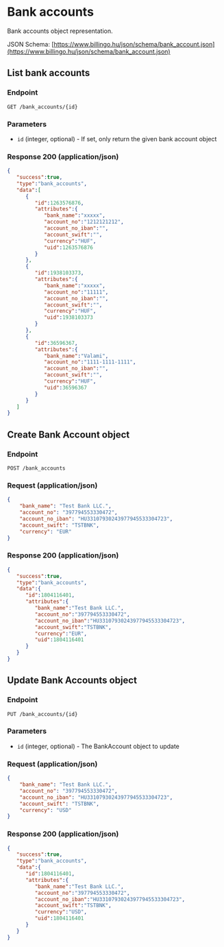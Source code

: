 # Bank accounts

Bank accounts object representation.

JSON Schema: [https://www.billingo.hu/json/schema/bank_account.json](https://www.billingo.hu/json/schema/bank_account.json)

## List bank accounts

### Endpoint

`GET /bank_accounts/{id}`


### Parameters
- `id` (integer, optional) - If set, only return the given bank account object

### Response 200 (application/json)
```json
{
   "success":true,
   "type":"bank_accounts",
   "data":[
      {
         "id":1263576876,
         "attributes":{
            "bank_name":"xxxxx",
            "account_no":"1212121212",
            "account_no_iban":"",
            "account_swift":"",
            "currency":"HUF",
            "uid":1263576876
         }
      },
      {
         "id":1938103373,
         "attributes":{
            "bank_name":"xxxxx",
            "account_no":"11111",
            "account_no_iban":"",
            "account_swift":"",
            "currency":"HUF",
            "uid":1938103373
         }
      },
      {
         "id":36596367,
         "attributes":{
            "bank_name":"Valami",
            "account_no":"1111-1111-1111",
            "account_no_iban":"",
            "account_swift":"",
            "currency":"HUF",
            "uid":36596367
         }
      }
   ]
}
```

## Create Bank Account object

### Endpoint


`POST /bank_accounts`

### Request (application/json)    
```json
{
    "bank_name": "Test Bank LLC.",
    "account_no": "397794553330472",
    "account_no_iban": "HU33107930243977945533304723",
    "account_swift": "TSTBNK",
    "currency": "EUR"
}
```


### Response 200 (application/json)

```json
{
   "success":true,
   "type":"bank_accounts",
   "data":{
      "id":1804116401,
      "attributes":{
         "bank_name":"Test Bank LLC.",
         "account_no":"397794553330472",
         "account_no_iban":"HU33107930243977945533304723",
         "account_swift":"TSTBNK",
         "currency":"EUR",
         "uid":1804116401
      }
   }
}
```

## Update Bank Accounts object

### Endpoint
`PUT /bank_accounts/{id}`

### Parameters
- `id` (integer, optional) - The BankAccount object to update

### Request (application/json)

```json
{
    "bank_name": "Test Bank LLC.",
    "account_no": "397794553330472",
    "account_no_iban": "HU33107930243977945533304723",
    "account_swift": "TSTBNK",
    "currency": "USD"
}
```

### Response 200 (application/json)

```json
{
   "success":true,
   "type":"bank_accounts",
   "data":{
      "id":1804116401,
      "attributes":{
         "bank_name":"Test Bank LLC.",
         "account_no":"397794553330472",
         "account_no_iban":"HU33107930243977945533304723",
         "account_swift":"TSTBNK",
         "currency":"USD",
         "uid":1804116401
      }
   }
}
```
